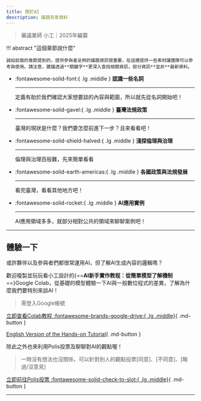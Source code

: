```yaml
---
title: 關於AI
description: 議題背景資料
---
```


> 審議業師 小工｜2025年編纂

!!! abstract "這個章節說什麼"

	誠如前面的章節提到的，提供參與者足夠的議題資訊很重要，在這裡提供一些素材讓團隊可以參考與使用。請注意，建議透過**關鍵字**更深入查找相關資訊，部分資訊**並非**最新資料。

<div class="grid cards" markdown>

-   :fontawesome-solid-font:{ .lg .middle } __認識一些名詞__

    ---

    定義有助於我們確認大家想要談的內容與範圍，所以就先從名詞開始吧！

-   :fontawesome-solid-gavel:{ .lg .middle } __臺灣法規政策__

    ---

    臺灣的現狀是什麼？我們要怎麼前進下一步？且來看看吧！


-   :fontawesome-solid-shield-halved:{ .lg .middle } __淺探倫理與治理__

    ---

    倫理與治理百般難，先來簡單看看


-   :fontawesome-solid-earth-americas:{ .lg .middle } __各國政策與法規發展__

    ---

    看完臺灣，看看其他地方吧！

-   :fontawesome-solid-rocket:{ .lg .middle } __AI應用實例__

    ---

    AI應用領域多多，就部分相對公共的領域來聊聊案例吧！   


</div>

---

## 體驗一下

或許夥伴以及參與者們都很常運用AI，但了解AI生成內容的邏輯嗎？

歡迎複製並玩玩看小工設計的{==**AI新手實作教程：從簡單模型了解機制**==}Google Colab，從基礎的模型體驗一下AI與一般數位程式的差異，了解為什麼我們要特別來談AI！

> 需登入Google帳號

[ 立即查看Colab教程 :fontawesome-brands-google-drive:{ .lg .middle}](https://kctseng.pse.is/7fz8gf){ .md-button }

[ English Version of the Hands-on Tutorial](https://kctseng.pse.is/7fz8ef){ .md-button }


除此之外也來利用Polis投票及聊聊對AI的觀點喔！
> 一時沒有想法也沒關係，可以針對別人的觀點投票[同意]、[不同意]、[略過/沒意見]

[ 立即前往Polis投票 :fontawesome-solid-check-to-slot:{ .lg .middle}](https://polis.tw/94bmcrr85s){ .md-button }


---
[^1]: 關於專案內容以官方最新公告為準


